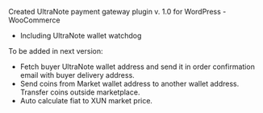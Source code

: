 Created UltraNote payment gateway plugin v. 1.0 for WordPress - WooCommerce

- Including UltraNote wallet watchdog 

To be added in next version:

- Fetch buyer UltraNote wallet address and send it in order confirmation email with buyer delivery address.
- Send coins from Market wallet address to another wallet address. Transfer coins outside marketplace. 
- Auto calculate fiat to XUN market price.
